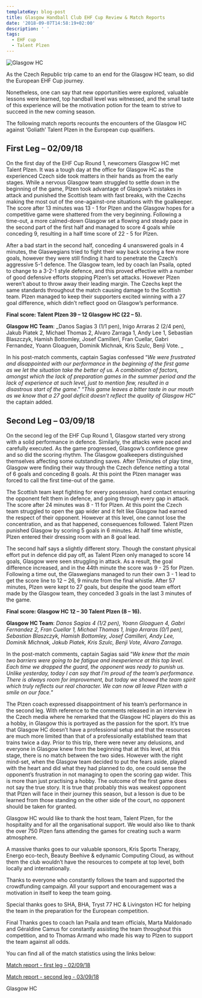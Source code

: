 ```yaml
---
templateKey: blog-post
title: Glasgow Handball Club EHF Cup Review & Match Reports
date: '2018-09-07T14:58:19+02:00'
description: ' '
tags:
  - EHF cup
  - Talent Plzen
---
```

![Glasgow HC](/img/img_7356.jpg)

As the Czech Republic trip came to an end for the Glasgow HC team, so did the European EHF Cup journey.

Nonetheless, one can say that new opportunities were explored, valuable lessons were learned, top handball level was witnessed, and the small taste of this experience will be the motivation potion for the team to strive to succeed in the new coming season.

The following match reports recounts the encounters of the Glasgow HC against ‘Goliath’ Talent Plzen in the European cup qualifiers.

## First Leg – 02/09/18

On the first day of the EHF Cup Round 1, newcomers Glasgow HC met Talent Plzen. It was a tough day at the office for Glasgow HC as the experienced Czech side took matters in their hands as from the early stages. While a nervous Glasgow team struggled to settle down in the beginning of the game, Plzen took advantage of Glasgow’s mistakes in attack and punished the Scottish team with fast breaks, with the Czechs making the most out of the one-against-one situations with the goalkeeper. The score after 13 minutes was 13 - 1 for Plzen and the Glasgow hopes for a competitive game were shattered from the very beginning. Following a time-out, a more calmed-down Glasgow set a flowing and steady pace in the second part of the first half and managed to score 4 goals while conceding 9, resulting in a half time score of 22 - 5 for Plzen.

After a bad start in the second half, conceding 4 unanswered goals in 4 minutes, the Glaswegians tried to fight their way back scoring a few more goals, however they were still finding it hard to penetrate the Czech’s aggressive 5-1 defence. The Glasgow team, led by coach Ian Psaila, opted to change to a 3-2-1 style defence, and this proved effective with a number of good defensive efforts stopping Plzen’s set attacks. However Plzen weren’t about to throw away their leading margin. The Czechs kept the same standards throughout the match causing damage to the Scottish team. Plzen managed to keep their supporters excited winning with a 27 goal difference, which didn’t reflect good on Glasgow’s performance.

**Final score: Talent Plzen 39 – 12 Glasgow HC (22 – 5).**

**Glasgow HC Team**: _Danos Sagias 3 (1/1 pen), Inigo Arraras 2 (2/4 pen), Jakub Piatek 2, Michael Thomas 2, Alvaro Zarraga 1, Andy Lee 1, Sebastian Blaszczyk, Hamish Bottomley, Josef Camilleri, Fran Cuellar, Gabri Fernandez, Yoann Gloaguen, Dominik Michnak, Kris Szulc, Benji Vote. _  

In his post-match comments, captain Sagias confessed “_We were frustrated and disappointed with our performance in the beginning of the first game as we let the situation take the better of us. A combination of factors, amongst which the lack of preparation games in the summer period and the lack of experience at such level, just to mention few, resulted in a disastrous start of the game_.” “_This game leaves a bitter taste in our mouth as we know that a 27 goal deficit doesn’t reflect the quality of Glasgow HC_” the captain added.

## Second Leg – 03/09/18

On the second leg of the EHF Cup Round 1, Glasgow started very strong with a solid performance in defence. Similarly, the attacks were paced and carefully executed. As the game progressed, Glasgow’s confidence grew and so did the scoring rhythm. The Glasgow goalkeepers distinguished themselves affecting some outstanding saves. After 17minutes of play time, Glasgow were finding their way through the Czech defence netting a total of 6 goals and conceding 8 goals. At this point the Plzen manager was forced to call the first time-out of the game.

The Scottish team kept fighting for every possession, hard contact ensuring the opponent felt them in defence, and going through every gap in attack. The score after 24 minutes was 8 - 11 for Plzen. At this point the Czech team struggled to open the gap wider and it felt like Glasgow had earned the respect of their opponent. However at this level, one cannot lose the concentration, and as that happened, consequences followed. Talent Plzen punished Glasgow by scoring 5 goals in 6 minutes. At half time whistle, Plzen entered their dressing room with an 8 goal lead.

The second half says a slightly different story. Though the constant physical effort put in defence did pay off, as Talent Plzen only managed to score 14 goals, Glasgow were seen struggling in attack. As a result, the goal difference increased, and in the 44th minute the score was 9 - 25 for Plzen. Following a time out, the Glaswegians managed to run their own 3 - 1 lead to get the score line to 12 – 26, 9 minute from the final whistle. After 57 minutes, Plzen were kept to 27 goals, but despite the good team effort made by the Glasgow team, they conceded 3 goals in the last 3 minutes of the game.

**Final score: Glasgow HC 12 – 30 Talent Plzen (8 – 16).**

**Glasgow HC Team**: _Danos Sagias 4 (1/2 pen), Yoann Gloaguen 4, Gabri Fernandez 2, Fran Cuellar 1, Michael Thomas 1, Inigo Arraras (0/1 pen), Sebastian Blaszczyk, Hamish Bottomley, Josef Camilleri, Andy Lee, Dominik Michnak, Jakub Piatek, Kris Szulc, Benji Vote, Alvaro Zarraga_.

In the post-match comments, captain Sagias said “_We knew that the main two barriers were going to be fatigue and inexperience at this top level. Each time we dropped the guard, the opponent was ready to punish us. Unlike yesterday, today I can say that I’m proud of the team’s performance. There is always room for improvement, but today we showed the team spirit which truly reflects our real character. We can now all leave Plzen with a smile on our face._”

The Plzen coach expressed disappointment of his team’s performance in the second leg. With reference to the comments released in an interview in the Czech media where he remarked that the Glasgow HC players do this as a hobby, in Glasgow this is portrayed as the passion for the sport. It’s true that Glasgow HC doesn’t have a professional setup and that the resources are much more limited than that of a professionally established team that trains twice a day. Prior to this trip, there were never any delusions, and everyone in Glasgow knew from the beginning that at this level, at this stage, there is no match between the two sides. However with the right mind-set, when the Glasgow team decided to put the fears aside, played with the heart and did what they had planned to do, one could sense the opponent’s frustration in not managing to open the scoring gap wider. This is more than just practising a hobby. The outcome of the first game does not say the true story. It is true that probably this was weakest opponent that Plzen will face in their journey this season, but a lesson is due to be learned from those standing on the other side of the court, no opponent should be taken for granted.

Glasgow HC would like to thank the host team, Talent Plzen, for the hospitality and for all the organisational support. We would also like to thank the over 750 Plzen fans attending the games for creating such a warm atmosphere.

A massive thanks goes to our valuable sponsors, Kris Sports Therapy, Energo eco-tech, Beauty Beehive & edynamic Computing Cloud, as without them the club wouldn’t have the resources to compete at top level, both locally and internationally.

Thanks to everyone who constantly follows the team and supported the crowdfunding campaign. All your support and encouragement was a motivation in itself to keep the team going.

Special thanks goes to SHA, BHA, Tryst 77 HC & Livingston HC for helping the team in the preparation for the European competition.

Final Thanks goes to coach Ian Psaila and team officials, Marta Maldonado and Géraldine Camus for constantly assisting the team throughout this competition, and to Thomas Armand who made his way to Plzen to support the team against all odds.

You can find all of the match statistics using the links below:

[Match report - first leg - 02/09/18](http://www.eurohandball.com/ec/ehfc/men/2018-19/match/1/008/Talent+Robstav+M.A.T.+Plzen+-+Glasgow+HC)

[Match report - second leg - 03/09/18](http://europeancup.eurohandball.com/ehfc/en/2018-19/men/matches/201911020801008/Glasgow_HC_vs_Talent_Robstav_M_A_T__Plzen)

Glasgow HC
